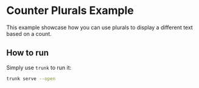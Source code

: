 # Counter Plurals Example

This example showcase how you can use plurals to display a different text based on a count.

## How to run

Simply use `trunk` to run it:

```bash
trunk serve --open
```
